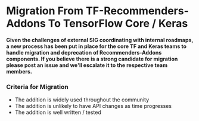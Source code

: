 # Migration From TF-Recommenders-Addons To TensorFlow Core / Keras

**Given the challenges of external SIG coordinating with internal roadmaps, a new 
process has been put in place for the core TF and Keras teams to handle migration 
and deprecation of Recommenders-Addons components. If you believe there is a strong 
candidate for migration please post an issue and we'll escalate it to the respective 
team members.**

### Criteria for Migration
* The addition is widely used throughout the community
* The addition is unlikely to have API changes as time progresses
* The addition is well written / tested
